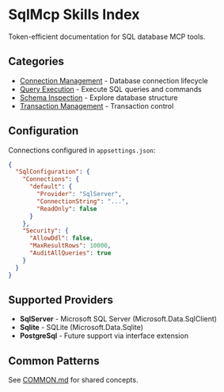 # SqlMcp Skills Index

Token-efficient documentation for SQL database MCP tools.

## Categories

- [Connection Management](connection-management/INDEX.md) - Database connection lifecycle
- [Query Execution](query-execution/INDEX.md) - Execute SQL queries and commands
- [Schema Inspection](schema-inspection/INDEX.md) - Explore database structure
- [Transaction Management](transaction-management/INDEX.md) - Transaction control

## Configuration

Connections configured in `appsettings.json`:

```json
{
  "SqlConfiguration": {
    "Connections": {
      "default": {
        "Provider": "SqlServer",
        "ConnectionString": "...",
        "ReadOnly": false
      }
    },
    "Security": {
      "AllowDdl": false,
      "MaxResultRows": 10000,
      "AuditAllQueries": true
    }
  }
}
```

## Supported Providers

- **SqlServer** - Microsoft SQL Server (Microsoft.Data.SqlClient)
- **Sqlite** - SQLite (Microsoft.Data.Sqlite)
- **PostgreSql** - Future support via interface extension

## Common Patterns

See [COMMON.md](COMMON.md) for shared concepts.
